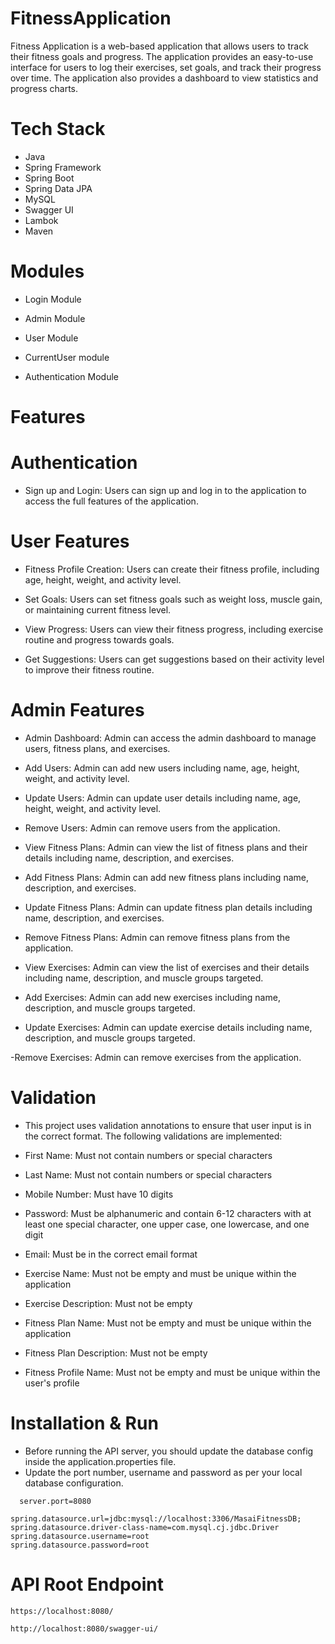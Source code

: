 # FitnessApplication
Fitness Application is a web-based application that allows users to track their fitness goals and progress. The application provides an easy-to-use interface for users to log their exercises, set goals, and track their progress over time. The application also provides a dashboard to view statistics and progress charts.


# Tech Stack
- Java
- Spring Framework
- Spring Boot
- Spring Data JPA
- MySQL
- Swagger UI
- Lambok
- Maven


# Modules

- Login Module
- Admin Module
- User Module
- CurrentUser module

- Authentication Module


# Features
# Authentication
- Sign up and Login: Users can sign up and log in to the application to access the full features of the application.
# User Features
- Fitness Profile Creation: Users can create their fitness profile, including age, height, weight, and activity level.

- Set Goals: Users can set fitness goals such as weight loss, muscle gain, or maintaining current fitness level.

- View Progress: Users can view their fitness progress, including exercise routine and progress towards goals.

- Get Suggestions: Users can get suggestions based on their activity level to improve their fitness routine.

# Admin Features
- Admin Dashboard: Admin can access the admin dashboard to manage users, fitness plans, and exercises.

- Add Users: Admin can add new users including name, age, height, weight, and activity level.

- Update Users: Admin can update user details including name, age, height, weight, and activity level.

- Remove Users: Admin can remove users from the application.

- View Fitness Plans: Admin can view the list of fitness plans and their details including name, description, and exercises.

- Add Fitness Plans: Admin can add new fitness plans including name, description, and exercises.

- Update Fitness Plans: Admin can update fitness plan details including name, description, and exercises.

- Remove Fitness Plans: Admin can remove fitness plans from the application.

- View Exercises: Admin can view the list of exercises and their details including name, description, and muscle groups targeted.

- Add Exercises: Admin can add new exercises including name, description, and muscle groups targeted.

- Update Exercises: Admin can update exercise details including name, description, and muscle groups targeted.

-Remove Exercises: Admin can remove exercises from the application.

# Validation
- This project uses validation annotations to ensure that user input is in the correct format. The following validations are implemented:

- First Name: Must not contain numbers or special characters

- Last Name: Must not contain numbers or special characters

- Mobile Number: Must have 10 digits

- Password: Must be alphanumeric and contain 6-12 characters with at least one special character, one upper case, one lowercase, and one digit

- Email: Must be in the correct email format

- Exercise Name: Must not be empty and must be unique within the application

- Exercise Description: Must not be empty

- Fitness Plan Name: Must not be empty and must be unique within the application

- Fitness Plan Description: Must not be empty

- Fitness Profile Name: Must not be empty and must be unique within the user's profile


# Installation & Run
 - Before running the API server, you should update the database config inside the application.properties file.
- Update the port number, username and password as per your local database configuration.

```
  server.port=8080

spring.datasource.url=jdbc:mysql://localhost:3306/MasaiFitnessDB;
spring.datasource.driver-class-name=com.mysql.cj.jdbc.Driver
spring.datasource.username=root
spring.datasource.password=root

```

# API Root Endpoint
```
https://localhost:8080/
```
```
http://localhost:8080/swagger-ui/
```
